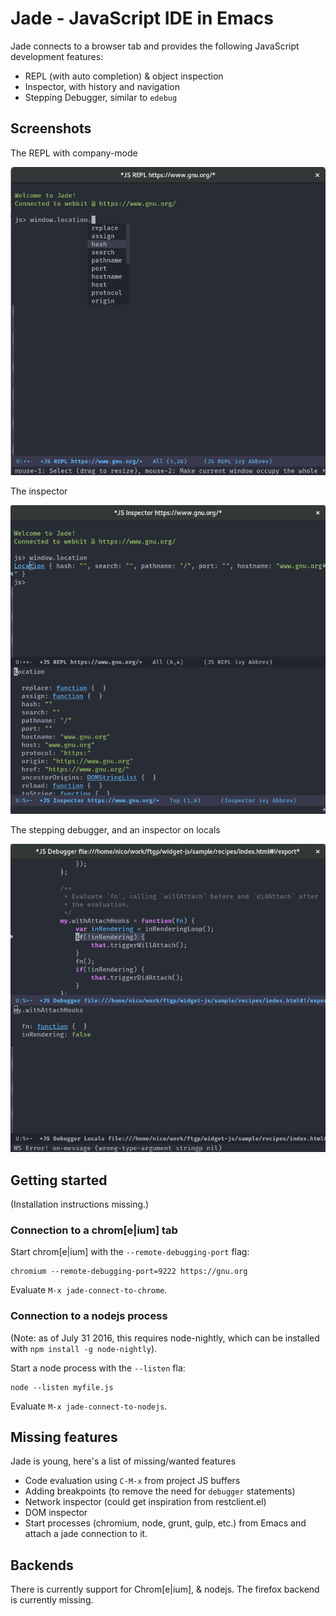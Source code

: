 # Jade - JavaScript IDE in Emacs

Jade connects to a browser tab and provides the following JavaScript development features:

- REPL (with auto completion) & object inspection
- Inspector, with history and navigation
- Stepping Debugger, similar to `edebug`

## Screenshots

The REPL with company-mode

![REPL](./screenshots/repl.png)

The inspector

![REPL](./screenshots/inspector.png)

The stepping debugger, and an inspector on locals

![REPL](./screenshots/debugger.png)

## Getting started

(Installation instructions missing.)

### Connection to a chrom[e|ium] tab

Start chrom[e|ium] with the `--remote-debugging-port` flag:

    chromium --remote-debugging-port=9222 https://gnu.org
    
Evaluate `M-x jade-connect-to-chrome`.

### Connection to a nodejs process

(Note: as of July 31 2016, this requires node-nightly, which can be installed with `npm install -g node-nightly`).

Start a node process with the `--listen` fla:

    node --listen myfile.js

Evaluate `M-x jade-connect-to-nodejs`.

## Missing features

Jade is young, here's a list of missing/wanted features

- Code evaluation using `C-M-x` from project JS buffers
- Adding breakpoints (to remove the need for `debugger` statements)
- Network inspector (could get inspiration from restclient.el)
- DOM inspector
- Start processes (chromium, node, grunt, gulp, etc.) from Emacs and attach a
  jade connection to it.

## Backends

There is currently support for Chrom[e|ium], & nodejs.  The firefox backend is
currently missing.


